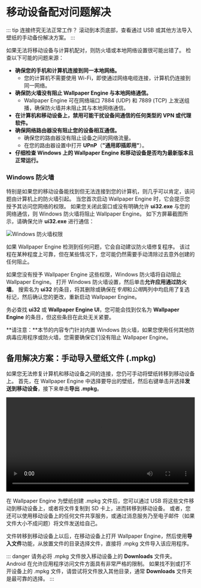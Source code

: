 # 移动设备配对问题解决

::: tip
连接终究无法正常工作？ 滚动到本页底部，查看通过 USB 或其他方法导入壁纸的手动备份解决方案。
:::

如果无法将移动设备与计算机配对，则防火墙或本地网络设置很可能出错了。 检查以下可能的问题来源：

* **确保您的手机和计算机连接到同一本地网络。**
  * 您的计算机不需要使用 Wi-Fi，即使通过网络电缆连接，计算机仍连接到同一网络。
* **确保防火墙没有阻止 Wallpaper Engine 与本地网络通信。**
  * Wallpaper Engine 可在网络端口 7884 (UDP) 和 7889 (TCP) 上发送组播，确保防火墙并未阻止其与本地网络通信。
* **在计算机和移动设备上，禁用可能干扰设备间通信的任何类型的 VPN 或代理软件。**
* **确保网络路由器没有阻止您的设备相互通信。**
    * 确保您的路由器没有阻止设备之间的网络流量。
    * 在您的路由器设置中打开 **UPnP**（**"通用即插即用"**）。
* **仔细检查 Windows 上的 Wallpaper Engine 和移动设备是否均为最新版本且正常运行。**

### Windows 防火墙

特别是如果您的移动设备能找到但无法连接到您的计算机，则几乎可以肯定，该问题由计算机上的防火墙引起。 当您首次启动 Wallpaper Engine 时，它会提示您授予其访问您网络的权限。 如果您关闭此窗口或没有明确允许 **ui32.exe** 与您的网络通信，则 Windows 防火墙将阻止 Wallpaper Engine。 如下方屏幕截图所示，请确保允许 **ui32.exe** 进行通信：

![Windows 防火墙权限](/img/faq/windows_defender.png)

如果 Wallpaper Engine 检测到任何问题，它会自动建议防火墙修复程序。 该过程在某种程度上可靠，但在某些情况下，您可能仍然需要手动清除过去意外创建的任何阻止。

如果您没有授予 Wallpaper Engine 这些权限，Windows 防火墙将自动阻止 Wallpaper Engine。 打开 Windows 防火墙设置，然后单击**允许应用通过防火墙**。 搜索名为 **ui32** 的条目，将其删除或确保在*专用*和*公用*两列中均启用了复选标记，然后确认您的更改，重新启动 Wallpaper Engine。

务必查找 **ui32** 或 **Wallpaper Engine UI**，您可能会找到仅名为 **Wallpaper Engine** 的条目，但这些条目在此处无关紧要。

**请注意：**本节的内容专门针对内置 Windows 防火墙，如果您使用任何其他防病毒应用程序或防火墙，您需要确保它们没有阻止 Wallpaper Engine。

## 备用解决方案：手动导入壁纸文件 (.mpkg)

如果您无法修复计算机和移动设备之间的连接，您仍可手动将壁纸转移到移动设备上。 首先，在 Wallpaper Engine 中选择要导出的壁纸，然后右键单击并选择**发送到移动设备**，接下来单击**导出 .mpkg**。

<video width="100%" controls autoplay loop>
  <source src="/videos/mobile_export.mp4" type="video/mp4">
  您的浏览器不支持视频标签。
</video>

在 Wallpaper Engine 为壁纸创建 .mpkg 文件后，您可以通过 USB 将这些文件移动到移动设备上，或者将文件复制到 SD 卡上，进而转移到移动设备。 或者，您还可以使用移动设备上的任何文件共享服务，或通过消息服务乃至电子邮件（如果文件大小不成问题）将文件发送给自己。

文件转移到移动设备上以后，在移动设备上打开 Wallpaper Engine，然后使用**导入文件**功能，从放置文件的目录选择文件，直接将 .mpkg 文件导入该应用程序。

::: danger
请务必将 .mpkg 文件放入移动设备上的 **Downloads** 文件夹。 Android 在允许应用程序访问文件方面具有非常严格的限制。 如果找不到或打不开设备上的 .mpkg 文件，请尝试将文件放入其他目录，通常 **Downloads** 文件夹是最可靠的选择。
:::